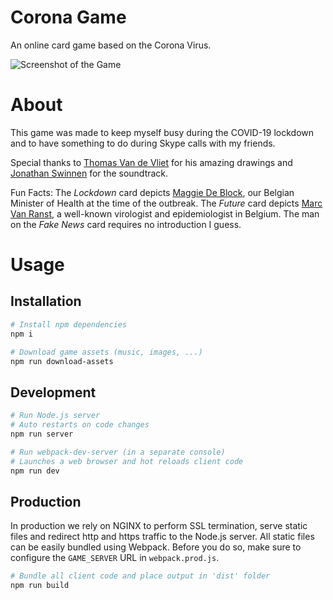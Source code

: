# Corona Game

An online card game based on the Corona Virus.

![Screenshot of the Game](https://floatymonkey.com/corona/banner.png)

# About

This game was made to keep myself busy during the COVID-19 lockdown and to have something to do during Skype calls with my friends.

Special thanks to [Thomas Van de Vliet](https://instagram.com/thomasvandevliet) for his amazing drawings and [Jonathan Swinnen](https://soundcloud.com/jsm_music) for the soundtrack.

Fun Facts: The *Lockdown* card depicts [Maggie De Block](https://en.wikipedia.org/wiki/Maggie_De_Block), our Belgian Minister of Health at the time of the outbreak. The *Future* card depicts [Marc Van Ranst](https://en.wikipedia.org/wiki/Marc_Van_Ranst), a well-known virologist and epidemiologist in Belgium. The man on the *Fake News* card requires no introduction I guess.

# Usage

## Installation

```bash
# Install npm dependencies
npm i

# Download game assets (music, images, ...)
npm run download-assets
```

## Development

```bash
# Run Node.js server
# Auto restarts on code changes
npm run server

# Run webpack-dev-server (in a separate console)
# Launches a web browser and hot reloads client code
npm run dev
```

## Production

In production we rely on NGINX to perform SSL termination, serve static files and redirect http and https traffic to the Node.js server. All static files can be easily bundled using Webpack. Before you do so, make sure to configure the `GAME_SERVER` URL in `webpack.prod.js`.

```bash
# Bundle all client code and place output in 'dist' folder
npm run build
```
